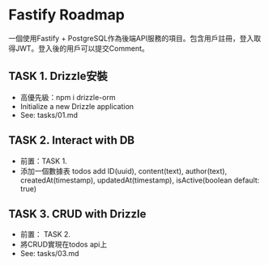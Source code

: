 # Fastify Roadmap

一個使用Fastify + PostgreSQL作為後端API服務的項目。包含用戶註冊，登入取得JWT。登入後的用戶可以提交Comment。

## TASK 1. Drizzle安裝
- 高優先級：npm i drizzle-orm
- Initialize a new Drizzle application
- See: tasks/01.md

## TASK 2. Interact with DB
- 前置：TASK 1.
- 添加一個數據表 todos add ID(uuid), content(text), author(text), createdAt(timestamp), updatedAt(timestamp), isActive(boolean default: true)

## TASK 3. CRUD with Drizzle
- 前置： TASK 2.
- 將CRUD實現在todos api上
- See: tasks/03.md
